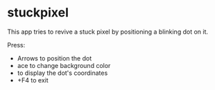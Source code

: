 # stuckpixel
This app tries to revive a stuck pixel by positioning a blinking dot on it.  
  
Press:
- Arrows to position the dot
- ace to change background color
- to display the dot's coordinates
- <alt>+F4 to exit
